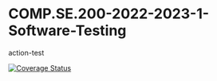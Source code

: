 # COMP.SE.200-2022-2023-1-Software-Testing
action-test


[![Coverage Status](https://coveralls.io/repos/github/asraful/COMP.SE.200-2022-2023-1-Software-Testing/badge.svg?branch=main)](https://coveralls.io/github/asraful/COMP.SE.200-2022-2023-1-Software-Testing?branch=main)
